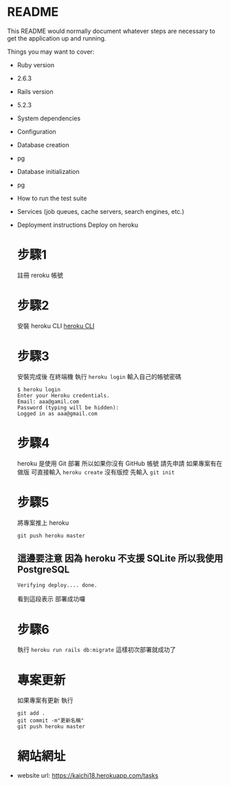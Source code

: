 # README

This README would normally document whatever steps are necessary to get the
application up and running.

Things you may want to cover:

* Ruby version
* 2.6.3
* Rails version
* 5.2.3
* System dependencies

* Configuration

* Database creation 
* pg
* Database initialization
* pg
* How to run the test suite
 
* Services (job queues, cache servers, search engines, etc.)

* Deployment instructions
  Deploy on heroku
  # 步驟1
  註冊 reroku 帳號
  # 步驟2
  安裝 heroku CLI [heroku CLI](https://devcenter.heroku.com/articles/heroku-cli/ "安裝頁面說明")
  # 步驟3
  安裝完成後 在終端機 執行 ```heroku login``` 輸入自己的帳號密碼
  ```
  $ heroku login
  Enter your Heroku credentials.
  Email: aaa@gamil.com
  Password (typing will be hidden):
  Logged in as aaa@gmail.com
  ```
  # 步驟4
  heroku 是使用 Git 部署 所以如果你沒有 GitHub 帳號 請先申請 如果專案有在做版 可直接輸入 ```heroku create``` 沒有版控 先輸入 ```git init``` 
  # 步驟5
  將專案推上 heroku 
  ```
  git push heroku master
  ```
  ## 這邊要注意 因為 heroku 不支援 SQLite  所以我使用 PostgreSQL
  ```
  Verifying deploy.... done.
  ```
  看到這段表示 部署成功囉

  # 步驟6
  執行 ``` heroku run rails db:migrate ```
  這樣初次部署就成功了 

  # 專案更新
  如果專案有更新 執行
  ```
  git add .
  git commit -m"更新名稱"
  git push heroku master
  ```
  # 網站網址
* website url: https://kaichi18.herokuapp.com/tasks
